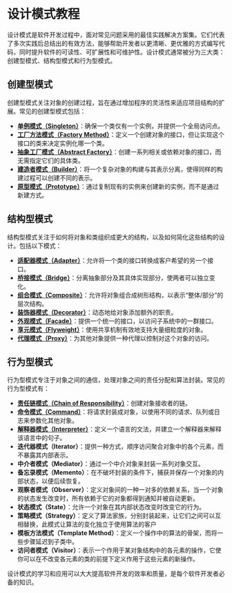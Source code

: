 # 设计模式教程

设计模式是软件开发过程中，面对常见问题采用的最佳实践解决方案集。它们代表了多次实践后总结出的有效方法，能够帮助开发者以更清晰、更优雅的方式编写代码，同时提升软件的可读性、可扩展性和可维护性。设计模式通常被分为三大类：创建型模式、结构型模式和行为型模式。

## 创建型模式

创建型模式关注对象的创建过程，旨在通过增加程序的灵活性来适应项目结构的扩展。常见的创建型模式包括：

- **[单例模式（Singleton）](./singleton)**：确保一个类仅有一个实例，并提供一个全局访问点。
- **[工厂方法模式（Factory Method）](./factory-method)**：定义一个创建对象的接口，但让实现这个接口的类来决定实例化哪一个类。
- **[抽象工厂模式（Abstract Factory）](./abstract-factory)**：创建一系列相关或依赖对象的接口，而无需指定它们的具体类。
- **[建造者模式（Builder）](./builder)**：将一个复杂对象的构建与其表示分离，使得同样的构建过程可以创建不同的表示。
- **[原型模式（Prototype）](./prototype)**：通过复制现有的实例来创建新的实例，而不是通过新建方式。

## 结构型模式

结构型模式关注于如何将对象和类组织成更大的结构，以及如何简化这些结构的设计。包括以下模式：

- **[适配器模式（Adapter）](./adapter)**：允许将一个类的接口转换成客户希望的另一个接口。
- **[桥接模式（Bridge）](./bridge)**：分离抽象部分及其具体实现部分，使两者可以独立变化。
- **[组合模式（Composite）](./composite)**：允许将对象组合成树形结构，以表示“整体/部分”的层次结构。
- **[装饰器模式（Decorator）](./decorator)**：动态地给对象添加额外的职责。
- **[外观模式（Facade）](./facade)**：提供一个统一的接口，以访问子系统中的一群接口。
- **[享元模式（Flyweight）](./flyweight)**：使用共享机制有效地支持大量细粒度的对象。
- **[代理模式（Proxy）](./proxy)**：为其他对象提供一种代理以控制对这个对象的访问。

## 行为型模式

行为型模式专注于对象之间的通信，处理对象之间的责任分配和算法封装。常见的行为型模式有：

- **[责任链模式（Chain of Responsibility）](./chain-of-responsibility)**：创建对象接收者的链。
- **[命令模式（Command）](./command)**：将请求封装成对象，以使用不同的请求、队列或日志来参数化其他对象。
- **[解释器模式（Interpreter）](./interpreter)**：定义一个语言的文法，并建立一个解释器来解释该语言中的句子。
- **迭代器模式（Iterator）**：提供一种方式，顺序访问聚合对象中的各个元素，而不暴露其内部表示。
- **中介者模式（Mediator）**：通过一个中介对象来封装一系列对象交互。
- **备忘录模式（Memento）**：在不破坏封装的条件下，捕获并保存一个对象的内部状态，以便后续恢复。
- **观察者模式（Observer）**：定义对象间的一种一对多的依赖关系，当一个对象的状态发生改变时，所有依赖于它的对象都得到通知并被自动更新。
- **状态模式（State）**：允许一个对象在其内部状态改变时改变它的行为。
- **策略模式（Strategy）**：定义了算法家族，分别封装起来，让它们之间可以互相替换，此模式让算法的变化独立于使用算法的客户
- **模板方法模式（Template Method）**：定义一个操作中的算法的骨架，而将一些步骤延迟到子类中。
- **访问者模式（Visitor）**：表示一个作用于某对象结构中的各元素的操作，它使你可以在不改变各元素的类的前提下定义作用于这些元素的新操作。

设计模式的学习和应用可以大大提高软件开发的效率和质量，是每个软件开发者必备的知识。

